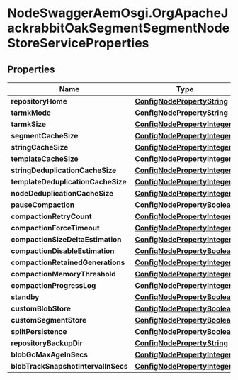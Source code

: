 # NodeSwaggerAemOsgi.OrgApacheJackrabbitOakSegmentSegmentNodeStoreServiceProperties

## Properties
Name | Type | Description | Notes
------------ | ------------- | ------------- | -------------
**repositoryHome** | [**ConfigNodePropertyString**](ConfigNodePropertyString.md) |  | [optional] 
**tarmkMode** | [**ConfigNodePropertyString**](ConfigNodePropertyString.md) |  | [optional] 
**tarmkSize** | [**ConfigNodePropertyInteger**](ConfigNodePropertyInteger.md) |  | [optional] 
**segmentCacheSize** | [**ConfigNodePropertyInteger**](ConfigNodePropertyInteger.md) |  | [optional] 
**stringCacheSize** | [**ConfigNodePropertyInteger**](ConfigNodePropertyInteger.md) |  | [optional] 
**templateCacheSize** | [**ConfigNodePropertyInteger**](ConfigNodePropertyInteger.md) |  | [optional] 
**stringDeduplicationCacheSize** | [**ConfigNodePropertyInteger**](ConfigNodePropertyInteger.md) |  | [optional] 
**templateDeduplicationCacheSize** | [**ConfigNodePropertyInteger**](ConfigNodePropertyInteger.md) |  | [optional] 
**nodeDeduplicationCacheSize** | [**ConfigNodePropertyInteger**](ConfigNodePropertyInteger.md) |  | [optional] 
**pauseCompaction** | [**ConfigNodePropertyBoolean**](ConfigNodePropertyBoolean.md) |  | [optional] 
**compactionRetryCount** | [**ConfigNodePropertyInteger**](ConfigNodePropertyInteger.md) |  | [optional] 
**compactionForceTimeout** | [**ConfigNodePropertyInteger**](ConfigNodePropertyInteger.md) |  | [optional] 
**compactionSizeDeltaEstimation** | [**ConfigNodePropertyInteger**](ConfigNodePropertyInteger.md) |  | [optional] 
**compactionDisableEstimation** | [**ConfigNodePropertyBoolean**](ConfigNodePropertyBoolean.md) |  | [optional] 
**compactionRetainedGenerations** | [**ConfigNodePropertyInteger**](ConfigNodePropertyInteger.md) |  | [optional] 
**compactionMemoryThreshold** | [**ConfigNodePropertyInteger**](ConfigNodePropertyInteger.md) |  | [optional] 
**compactionProgressLog** | [**ConfigNodePropertyInteger**](ConfigNodePropertyInteger.md) |  | [optional] 
**standby** | [**ConfigNodePropertyBoolean**](ConfigNodePropertyBoolean.md) |  | [optional] 
**customBlobStore** | [**ConfigNodePropertyBoolean**](ConfigNodePropertyBoolean.md) |  | [optional] 
**customSegmentStore** | [**ConfigNodePropertyBoolean**](ConfigNodePropertyBoolean.md) |  | [optional] 
**splitPersistence** | [**ConfigNodePropertyBoolean**](ConfigNodePropertyBoolean.md) |  | [optional] 
**repositoryBackupDir** | [**ConfigNodePropertyString**](ConfigNodePropertyString.md) |  | [optional] 
**blobGcMaxAgeInSecs** | [**ConfigNodePropertyInteger**](ConfigNodePropertyInteger.md) |  | [optional] 
**blobTrackSnapshotIntervalInSecs** | [**ConfigNodePropertyInteger**](ConfigNodePropertyInteger.md) |  | [optional] 


